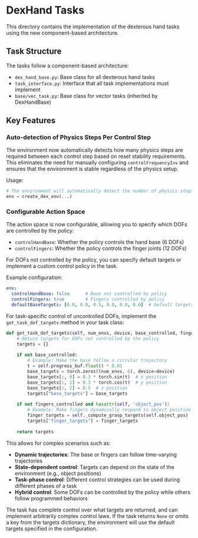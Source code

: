 # DexHand Tasks

This directory contains the implementation of the dexterous hand tasks using the new component-based architecture.

## Task Structure

The tasks follow a component-based architecture:

- `dex_hand_base.py`: Base class for all dexterous hand tasks
- `task_interface.py`: Interface that all task implementations must implement
- `base/vec_task.py`: Base class for vector tasks (inherited by DexHandBase)

## Key Features

### Auto-detection of Physics Steps Per Control Step

The environment now automatically detects how many physics steps are required between each control step based on reset stability requirements. This eliminates the need for manually configuring `controlFrequencyInv` and ensures that the environment is stable regardless of the physics setup.

Usage:
```python
# The environment will automatically detect the number of physics steps per control step
env = create_dex_env(...) 
```

### Configurable Action Space

The action space is now configurable, allowing you to specify which DOFs are controlled by the policy:

- `controlHandBase`: Whether the policy controls the hand base (6 DOFs)
- `controlFingers`: Whether the policy controls the finger joints (12 DOFs)

For DOFs not controlled by the policy, you can specify default targets or implement a custom control policy in the task.

Example configuration:
```yaml
env:
  controlHandBase: false      # Base not controlled by policy
  controlFingers: true        # Fingers controlled by policy
  defaultBaseTargets: [0.0, 0.0, 0.5, 0.0, 0.0, 0.0]  # Default targets for base
```

For task-specific control of uncontrolled DOFs, implement the `get_task_dof_targets` method in your task class:

```python
def get_task_dof_targets(self, num_envs, device, base_controlled, fingers_controlled):
    # Return targets for DOFs not controlled by the policy
    targets = {}
    
    if not base_controlled:
        # Example: Make the base follow a circular trajectory
        t = self.progress_buf.float() * 0.01
        base_targets = torch.zeros((num_envs, 6), device=device)
        base_targets[:, 0] = 0.3 * torch.sin(t)  # x position
        base_targets[:, 1] = 0.3 * torch.cos(t)  # y position
        base_targets[:, 2] = 0.5  # z position
        targets["base_targets"] = base_targets
    
    if not fingers_controlled and hasattr(self, 'object_pos'):
        # Example: Make fingers dynamically respond to object position
        finger_targets = self._compute_grasp_targets(self.object_pos)
        targets["finger_targets"] = finger_targets
    
    return targets
```

This allows for complex scenarios such as:
- **Dynamic trajectories**: The base or fingers can follow time-varying trajectories
- **State-dependent control**: Targets can depend on the state of the environment (e.g., object positions)
- **Task-phase control**: Different control strategies can be used during different phases of a task
- **Hybrid control**: Some DOFs can be controlled by the policy while others follow programmed behaviors

The task has complete control over what targets are returned, and can implement arbitrarily complex control laws. If the task returns `None` or omits a key from the targets dictionary, the environment will use the default targets specified in the configuration.